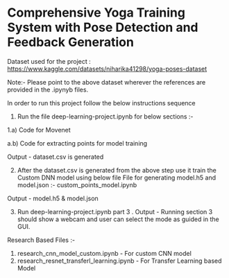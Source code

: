 # Comprehensive Yoga Training System with Pose Detection and Feedback Generation 

Dataset used for the project : https://www.kaggle.com/datasets/niharika41298/yoga-poses-dataset 

Note:- Please point to the above dataset wherever the references are provided in the .ipynyb files.

In order to run this project follow the below instructions sequence 

1. Run the file   deep-learning-project.ipynb  for below sections :- 

1.a) Code for Movenet

a.b) Code for extracting points for model training

Output - dataset.csv is generated

2. After the dataset.csv is generated from the above step use it train the Custom DNN model using below file 
 File for generating model.h5 and model.json :- custom_points_model.ipynb

Output - model.h5 & model.json

3. Run deep-learning-project.ipynb part 3
. 
Output - Running section 3 should show a webcam and user can select the mode as guided in the GUI. 

Research Based Files :- 

1. research_cnn_model_custom.ipynb - For custom CNN model 
2. research_resnet_transferl_learning.ipynb - For Transfer Learning based Model
